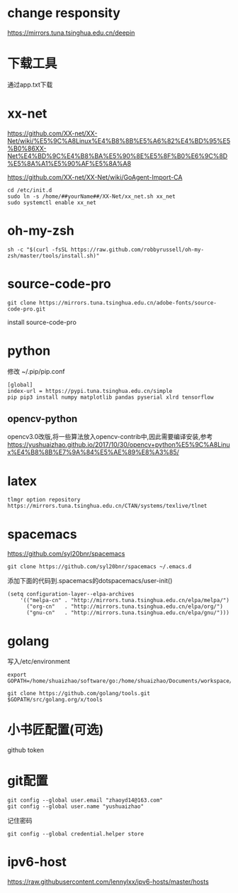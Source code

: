 # change responsity

<https://mirrors.tuna.tsinghua.edu.cn/deepin>

# 下载工具

通过app.txt下载

# xx-net

<https://github.com/XX-net/XX-Net/wiki/%E5%9C%A8Linux%E4%B8%8B%E5%A6%82%E4%BD%95%E5%B0%86XX-Net%E4%BD%9C%E4%B8%BA%E5%90%8E%E5%8F%B0%E6%9C%8D%E5%8A%A1%E5%90%AF%E5%8A%A8>

<https://github.com/XX-net/XX-Net/wiki/GoAgent-Import-CA>

```
cd /etc/init.d
sudo ln -s /home/##yourName##/XX-Net/xx_net.sh xx_net
sudo systemctl enable xx_net
```
# oh-my-zsh

```
sh -c "$(curl -fsSL https://raw.github.com/robbyrussell/oh-my-zsh/master/tools/install.sh)"
```

# source-code-pro

```
git clone https://mirrors.tuna.tsinghua.edu.cn/adobe-fonts/source-code-pro.git
```

install source-code-pro

# python

修改 ~/.pip/pip.conf

```
[global]
index-url = https://pypi.tuna.tsinghua.edu.cn/simple
pip pip3 install numpy matplotlib pandas pyserial xlrd tensorflow
```

## opencv-python 

opencv3.0改版,将一些算法放入opencv-contrib中,因此需要编译安装,参考<https://yushuaizhao.github.io/2017/10/30/opencv+python%E5%9C%A8Linux%E4%B8%8B%E7%9A%84%E5%AE%89%E8%A3%85/>


# latex

```
tlmgr option repository https://mirrors.tuna.tsinghua.edu.cn/CTAN/systems/texlive/tlnet
```

# spacemacs

<https://github.com/syl20bnr/spacemacs>

```
git clone https://github.com/syl20bnr/spacemacs ~/.emacs.d
```

添加下面的代码到.spacemacs的dotspacemacs/user-init()


```
(setq configuration-layer--elpa-archives
    '(("melpa-cn" . "http://mirrors.tuna.tsinghua.edu.cn/elpa/melpa/")
      ("org-cn"   . "http://mirrors.tuna.tsinghua.edu.cn/elpa/org/")
      ("gnu-cn"   . "http://mirrors.tuna.tsinghua.edu.cn/elpa/gnu/")))
```

# golang

写入/etc/environment

```
export GOPATH=/home/shuaizhao/software/go:/home/shuaizhao/Documents/workspace/go
```

```
git clone https://github.com/golang/tools.git $GOPATH/src/golang.org/x/tools
```

# 小书匠配置(可选)

github token

# git配置

```
git config --global user.email "zhaoyd14@163.com"
git config --global user.name "yushuaizhao"
```

记住密码

```
git config --global credential.helper store
```

# ipv6-host

<https://raw.githubusercontent.com/lennylxx/ipv6-hosts/master/hosts>